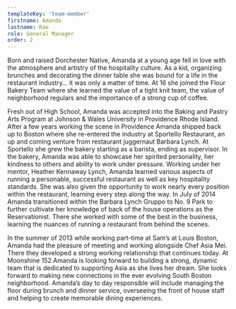 ```yaml
---
templateKey: 'team-member'
firstname: Amanda
lastname: Rae
role: General Manager
order: 2
---
```


Born and raised Dorchester Native, Amanda at a young age fell in love with the atmosphere and artistry of the hospitality culture. As a kid, organizing brunches and decorating the dinner table she was bound for a life in the restaurant industry… it was only a matter of time. At 16 she joined the Flour Bakery Team where she learned the value of a tight knit team, the value of neighborhood regulars and the importance of a strong cup of coffee.

Fresh out of High School, Amanda was accepted into the Baking and Pastry Arts Program at Johnson & Wales University in Providence Rhode Island. After a few years working the scene in Providence Amanda shipped back up to Boston where she re-entered the industry at Sportello Restaurant, an up and coming venture from restaurant juggernaut Barbara Lynch. At Sportello she grew the bakery starting as a barista, ending as supervisor. In the bakery, Amanda was able to showcase her spirited personality, her kindness to others and ability to work under pressure. Working under her mentor, Heather Kennaway Lynch, Amanda learned various aspects of running a personable, successful restaurant as well as key hospitality standards. She was also given the opportunity to work nearly every position within the restaurant, learning every step along the way. In July of 2014 Amanda transitioned within the Barbara Lynch Gruppo to No. 9 Park to further cultivate her knowledge of back of the house operations as the Reservationist. There she worked with some of the best in the business, learning the nuances of running a restaurant from behind the scenes.

In the summer of 2013 while working part-time at Sam’s at Louis Boston, Amanda had the pleasure of meeting and working alongside Chef Asia Mei. There they developed a strong working relationship that continues today. At Moonshine 152 Amanda is looking forward to building a strong, dynamic team that is dedicated to supporting Asia as she lives her dream. She looks forward to making new connections in the ever evolving South Boston neighborhood. Amanda’s day to day responsible will include managing the floor during brunch and dinner service, overseeing the front of house staff and helping to create memorable dining experiences.
